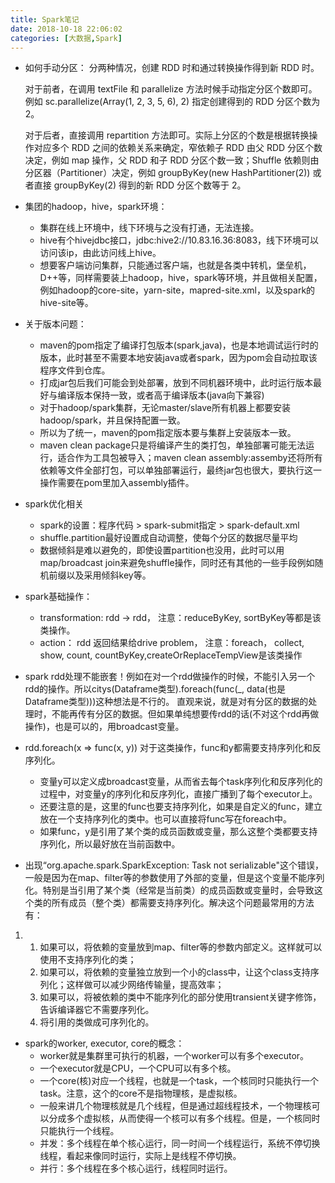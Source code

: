 ```yaml
---
title: Spark笔记
date: 2018-10-18 22:06:02
categories: [大数据,Spark]
---
```




- 如何手动分区：
  分两种情况，创建 RDD 时和通过转换操作得到新 RDD 时。

  对于前者，在调用 textFile 和 parallelize 方法时候手动指定分区个数即可。例如 sc.parallelize(Array(1, 2, 3, 5, 6), 2) 指定创建得到的 RDD 分区个数为 2。

  对于后者，直接调用 repartition 方法即可。实际上分区的个数是根据转换操作对应多个 RDD 之间的依赖关系来确定，窄依赖子 RDD 由父 RDD 分区个数决定，例如 map 操作，父 RDD 和子 RDD 分区个数一致；Shuffle 依赖则由分区器（Partitioner）决定，例如 groupByKey(new HashPartitioner(2)) 或者直接 groupByKey(2) 得到的新 RDD 分区个数等于 2。



- 集团的hadoop，hive，spark环境：
  - 集群在线上环境中，线下环境与之没有打通，无法连接。
  - hive有个hivejdbc接口，jdbc:hive2://10.83.16.36:8083，线下环境可以访问该ip，由此访问线上hive。
  - 想要客户端访问集群，只能通过客户端，也就是各类中转机，堡垒机，D++等，同样需要装上hadoop，hive，spark等环境，并且做相关配置，例如hadoop的core-site，yarn-site，mapred-site.xml，以及spark的hive-site等。

 

- 关于版本问题：
  - maven的pom指定了编译打包版本(spark,java)，也是本地调试运行时的版本，此时甚至不需要本地安装java或者spark，因为pom会自动拉取该程序文件到仓库。
  - 打成jar包后我们可能会到处部署，放到不同机器环境中，此时运行版本最好与编译版本保持一致，或者高于编译版本(java向下兼容)
  - 对于hadoop/spark集群，无论master/slave所有机器上都要安装hadoop/spark，并且保持配置一致。
  - 所以为了统一，maven的pom指定版本要与集群上安装版本一致。
  - maven clean package只是将编译产生的类打包，单独部署可能无法运行，适合作为工具包被导入；maven clean assembly:assemby还将所有依赖等文件全部打包，可以单独部署运行，最终jar包也很大，要执行这一操作需要在pom里加入assembly插件。

 

 

- spark优化相关
  - spark的设置：程序代码 > spark-submit指定 > spark-default.xml
  - shuffle.partition最好设置成自动调整，使每个分区的数据尽量平均
  - 数据倾斜是难以避免的，即使设置partition也没用，此时可以用map/broadcast join来避免shuffle操作，同时还有其他的一些手段例如随机前缀以及采用倾斜key等。

 

- spark基础操作：
  - transformation: rdd -> rdd， 注意：reduceByKey, sortByKey等都是该类操作。
  - action： rdd 返回结果给drive problem， 注意：foreach， collect, show, count, countByKey,createOrReplaceTempView是该类操作

 

- spark rdd处理不能嵌套！例如在对一个rdd做操作的时候，不能引入另一个rdd的操作。所以citys(Dataframe类型).foreach(func(_, data(也是Dataframe类型)))这种想法是不行的。 直观来说，就是对有分区的数据的处理时，不能再传有分区的数据。但如果单纯想要传rdd的话(不对这个rdd再做操作)，也是可以的，用broadcast变量。

 

 

- rdd.foreach(x => func(x, y)) 对于这类操作，func和y都需要支持序列化和反序列化。
  - 变量y可以定义成broadcast变量，从而省去每个task序列化和反序列化的过程中，对变量y的序列化和反序列化，直接广播到了每个executor上。
  - 还要注意的是，这里的func也要支持序列化，如果是自定义的func，建立放在一个支持序列化的类中。也可以直接将func写在foreach中。
  - 如果func，y是引用了某个类的成员函数或变量，那么这整个类都要支持序列化，所以最好放在当前函数中。

 

- 出现“org.apache.spark.SparkException: Task not serializable"这个错误，一般是因为在map、filter等的参数使用了外部的变量，但是这个变量不能序列化。特别是当引用了某个类（经常是当前类）的成员函数或变量时，会导致这个类的所有成员（整个类）都需要支持序列化。解决这个问题最常用的方法有：

1. 1. 如果可以，将依赖的变量放到map、filter等的参数内部定义。这样就可以使用不支持序列化的类；
   2. 如果可以，将依赖的变量独立放到一个小的class中，让这个class支持序列化；这样做可以减少网络传输量，提高效率；
   3. 如果可以，将被依赖的类中不能序列化的部分使用transient关键字修饰，告诉编译器它不需要序列化。
   4. 将引用的类做成可序列化的。

 

- spark的worker, executor, core的概念：
  - worker就是集群里可执行的机器，一个worker可以有多个executor。
  - 一个executor就是CPU，一个CPU可以有多个核。
  - 一个core(核)对应一个线程，也就是一个task，一个核同时只能执行一个task。注意，这个的core不是指物理核，是虚拟核。
  - 一般来讲几个物理核就是几个线程，但是通过超线程技术，一个物理核可以分成多个虚拟核，从而使得一个核可以有多个线程。但是，一个核同时只能执行一个线程。
  - 并发：多个线程在单个核心运行，同一时间一个线程运行，系统不停切换线程，看起来像同时运行，实际上是线程不停切换。
  - 并行：多个线程在多个核心运行，线程同时运行。

 

 

 

 